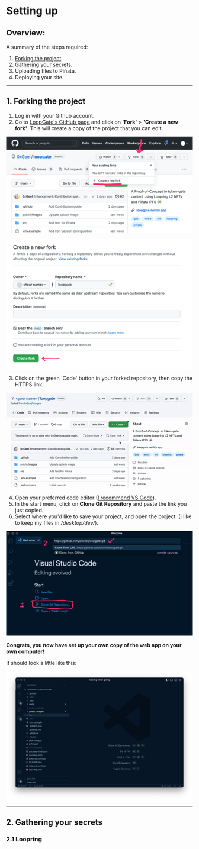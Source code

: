 # Setting up

## Overview:

A summary of the steps required:

1. [Forking the project](#1-forking-the-project).
2. [Gathering your secrets](#2-gathering-your-secrets).
3. Uploading files to Piñata.
4. Deploying your site.

---

## 1. Forking the project

1. Log in with your Github account.
2. Go to [LoopGate's GitHub page](https://github.com/0xGeel/loopgate) and click on **'Fork'** > **'Create a new fork'**. This will create a copy of the project that you can edit.

![](../../public/images/docs/fork-step-1.png)

![](../../public/images/docs/fork-step-2.png)

3. Click on the green 'Code' button in your forked repository, then copy the HTTPS link.

![](../../public/images/docs/fork-step-3.gif)

4. Open your preferred code editor ([I recommend VS Code](https://code.visualstudio.com/)).
5. In the start menu, click on **Clone Git Repository** and paste the link you just copied.
6. Select where you'd like to save your project, and open the project. (I like to keep my files in _/desktop/dev/_).

![](../../public/images/docs/fork-step-4.png)

**Congrats, you now have set up your own copy of the web app on your own computer!**

It should look a little like this:

![](../../public/images/docs/fork-step-done.png)

---

## 2. Gathering your secrets

### 2.1 Loopring
